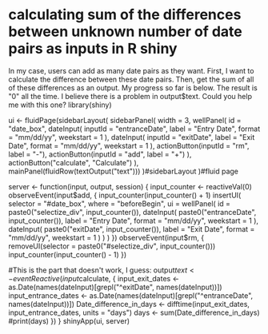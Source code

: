 
# calculating sum of the differences between unknown number of date pairs as inputs in R shiny

In my case, users can add as many date pairs as they want. First, I want to calculate the difference between these date pairs. Then, get the sum of all of these differences as an output. My progress so far is below. The result is "0" all the time. I believe there is a problem in output$text. Could you help me with this one?
library(shiny)

ui <- fluidPage(sidebarLayout(
  sidebarPanel(
    width = 3,
    wellPanel(
      id = "date_box",
      dateInput(
        inputId = "entranceDate",
        label = "Entry Date",
        format = "mm/dd/yy",
        weekstart = 1
      ),
      dateInput(
        inputId = "exitDate",
        label = "Exit Date",
        format = "mm/dd/yy",
        weekstart = 1
      ),
      actionButton(inputId = "rm", label = "-"),
      actionButton(inputId = "add", label = "+")
    ),
    actionButton("calculate", "Calculate")
  ),
  mainPanel(fluidRow(textOutput("text")))
)#sidebarLayout
)#fluid page

server <- function(input, output, session) {
  input_counter <- reactiveVal(0)
  observeEvent(input$add, {
    input_counter(input_counter() + 1)
    insertUI(
      selector = "#date_box",
      where = "beforeBegin",
      ui = wellPanel(
        id = paste0("selectize_div", input_counter()),
        dateInput(
          paste0("entranceDate", input_counter()),
          label = "Entry Date",
          format = "mm/dd/yy",
          weekstart = 1
        ),
        dateInput(
          paste0("exitDate", input_counter()),
          label = "Exit Date",
          format = "mm/dd/yy",
          weekstart = 1
        )
      )
    )
  })
  observeEvent(input$rm, {
    removeUI(selector = paste0("#selectize_div", input_counter()))
    input_counter(input_counter() - 1)
  })

#This is the part that doesn't work, I guess:
  output$text <- eventReactive(input$calculate, {
    input_exit_dates <-
      as.Date(names(dateInput)[grepl("^exitDate", names(dateInput))])
    input_entrance_dates <-
      as.Date(names(dateInput)[grepl("^entranceDate", names(dateInput))])
    Date_difference_in_days  <-
      difftime(input_exit_dates, input_entrance_dates, units = "days")
    days <- sum(Date_difference_in_days)
    #print(days)
  })
}
shinyApp(ui, server)


        